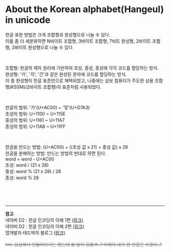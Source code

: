# About the Korean alphabet(Hangeul) in unicode

한글 표현 방법은 크게 조합형과 완성형으로 나눌 수 있다.   
이를 좀 더 세분화하면 N바이트 조합형, 3바이트 조합형, 7비트 완성형, 2바이트 조합형, 2바이트 완성형으로 나눌 수 있다.   

<br>

조합형: 한글의 제자 원리에 기반하여 초성, 중성, 종성에 각각 코드를 할당하는 방식.   
완성형: '가', '각', '간'과 같은 완성된 문자에 코드를 할당하는 방식.   
이 중 완성형이 한글 표준안으로 채택되었고, 나중에는 삼보 컴퓨터가 주도한 상용 조합형(KSSM)(2바이트 조합형)이 표준처럼 사용되었다.   

<br>

한글의 범위: '가'(U+AC00) ~ '힣'(U+D7A3)   
초성의 범위: U+1100 ~ U+115E   
중성의 범위: U+1161 ~ U+11A7   
종성의 범위: U+11A8 ~  U+11FF   

<br>

한글을 만드는 방법: (U+AC00) + ((초성 값 x 21) + 중성 값) x 28   
한글을 분해하는 방법: 만드는 방법의 반대로 하면 된다.   
word = word -  U+AC00   
초성: word / (21 x 28)   
중성: word % (21 x 28) / 28   
종성: word % 28   

<br><br><br>

---
**참고**   
네이버 D2 : 한글 인코딩의 이해 1편 [(링크)](https://d2.naver.com/helloworld/19187)   
네이버 D2 : 한글 인코딩의 이해 2편 [(링크)](https://d2.naver.com/helloworld/76650)   
앱개발자 테드박의 블로그 [(링크)](https://gun0912.tistory.com/65)   
<br>
~~<span style="color:gray">tmi: 심심해서 만들어보기는 했는데 쓸 일이 있을까..? 미래의 내가 한 번쯤은 쓰겠지..?</span>~~

